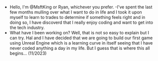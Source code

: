 - Hello, I'm @MsftKing or Ryan, whichever you prefer.
-I've spent the last few months mulling over what I want to do in life and I took it upon myself to learn to trades to determine if something feels right and in doing so,
I have discoverd that I really enjoy coding and want to get into the tech industry.
- What have I been working on? Well, that is not so easy to explain but I can try. Hal and I have decided that we are going to build our first game using Unreal Engine which is a
  learning curve in itself seeing that I have never coded anything a day in my life. But I guess that is where this all begins... (11/2023)
<!---
MsftKing/MsftKing is a ✨ special ✨ repository because its `README.md` (this file) appears on your GitHub profile.
You can click the Preview link to take a look at your changes.
--->
